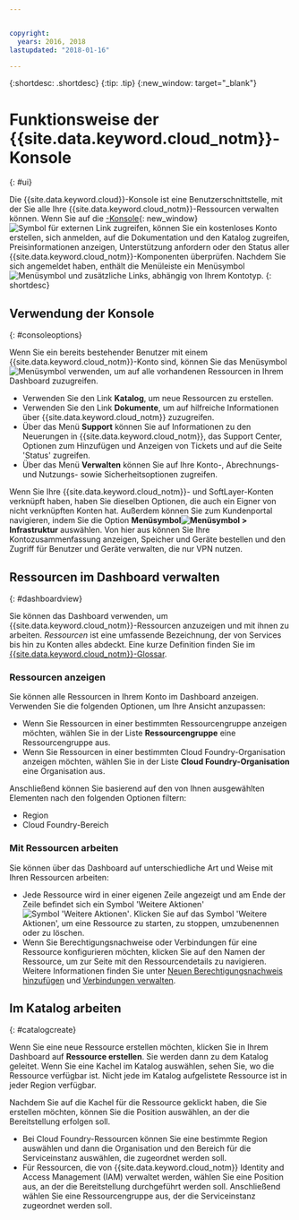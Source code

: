 ```yaml
---


copyright:
  years: 2016, 2018
lastupdated: "2018-01-16"

---
```


{:shortdesc: .shortdesc}
{:tip: .tip}
{:new_window: target="_blank"}

# Funktionsweise der {{site.data.keyword.cloud_notm}}-Konsole
{: #ui}

Die {{site.data.keyword.cloud}}-Konsole ist eine Benutzerschnittstelle, mit der Sie alle Ihre {{site.data.keyword.cloud_notm}}-Ressourcen verwalten können. Wenn Sie auf die [-Konsole](https://console.bluemix.net){: new_window}  ![Symbol für externen Link](../icons/launch-glyph.svg "Symbol für externen Link") zugreifen, können Sie ein kostenloses Konto erstellen, sich anmelden, auf die Dokumentation und den Katalog zugreifen, Preisinformationen anzeigen, Unterstützung anfordern oder den Status aller {{site.data.keyword.cloud_notm}}-Komponenten überprüfen. Nachdem Sie sich angemeldet haben, enthält die Menüleiste ein Menüsymbol ![Menüsymbol](../icons/icon_hamburger.svg) und zusätzliche Links, abhängig von Ihrem Kontotyp.
{: shortdesc}

## Verwendung der Konsole
{: #consoleoptions}

Wenn Sie ein bereits bestehender Benutzer mit einem {{site.data.keyword.cloud_notm}}-Konto sind, können Sie das Menüsymbol ![Menüsymbol](../icons/icon_hamburger.svg) verwenden, um auf alle vorhandenen Ressourcen in Ihrem Dashboard zuzugreifen.
  * Verwenden Sie den Link **Katalog**, um neue Ressourcen zu erstellen.
  * Verwenden Sie den Link **Dokumente**, um auf hilfreiche Informationen über {{site.data.keyword.cloud_notm}} zuzugreifen.
  * Über das Menü **Support** können Sie auf Informationen zu den Neuerungen in {{site.data.keyword.cloud_notm}}, das Support Center, Optionen zum Hinzufügen und Anzeigen von Tickets und auf die Seite 'Status' zugreifen.
  * Über das Menü **Verwalten** können Sie auf Ihre Konto-, Abrechnungs- und Nutzungs- sowie Sicherheitsoptionen zugreifen.

Wenn Sie Ihre {{site.data.keyword.cloud_notm}}- und SoftLayer-Konten verknüpft haben, haben Sie dieselben Optionen, die auch ein Eigner von nicht verknüpften Konten hat. Außerdem können Sie zum Kundenportal navigieren, indem Sie die Option **Menüsymbol![Menüsymbol](../icons/icon_hamburger.svg) > Infrastruktur** auswählen. Von hier aus können Sie Ihre Kontozusammenfassung anzeigen, Speicher und Geräte bestellen und den Zugriff für Benutzer und Geräte verwalten, die nur VPN nutzen.

## Ressourcen im Dashboard verwalten
{: #dashboardview}

Sie können das Dashboard verwenden, um {{site.data.keyword.cloud_notm}}-Ressourcen anzuzeigen und mit ihnen zu arbeiten. *Ressourcen* ist eine umfassende Bezeichnung, der von Services bis hin zu Konten alles abdeckt. Eine kurze Definition finden Sie im [ {{site.data.keyword.cloud_notm}}-Glossar](/docs/overview/glossary/index.html#glossr).

### Ressourcen anzeigen

Sie können alle Ressourcen in Ihrem Konto im Dashboard anzeigen. Verwenden Sie die folgenden Optionen, um Ihre Ansicht anzupassen:

  * Wenn Sie Ressourcen in einer bestimmten Ressourcengruppe anzeigen möchten, wählen Sie in der Liste **Ressourcengruppe** eine Ressourcengruppe aus.
  * Wenn Sie Ressourcen in einer bestimmten Cloud Foundry-Organisation anzeigen möchten, wählen Sie in der Liste **Cloud Foundry-Organisation** eine Organisation aus.

Anschließend können Sie basierend auf den von Ihnen ausgewählten Elementen nach den folgenden Optionen filtern:

  * Region
  * Cloud Foundry-Bereich

### Mit Ressourcen arbeiten

Sie können über das Dashboard auf unterschiedliche Art und Weise mit Ihren Ressourcen arbeiten:

  * Jede Ressource wird in einer eigenen Zeile angezeigt und am Ende der Zeile befindet sich ein Symbol 'Weitere Aktionen' ![Symbol 'Weitere Aktionen'](../icons/overflow-menu.svg). Klicken Sie auf das Symbol 'Weitere Aktionen', um eine Ressource zu starten, zu stoppen, umzubenennen oder zu löschen.
  * Wenn Sie Berechtigungsnachweise oder Verbindungen für eine Ressource konfigurieren möchten, klicken Sie auf den Namen der Ressource, um zur Seite mit den Ressourcendetails zu navigieren. Weitere Informationen finden Sie unter [Neuen Berechtigungsnachweis hinzufügen](/docs/services/service_credentials.html) und [Verbindungen verwalten](/docs/cfapps/connecting_apps.html#connect_app).

## Im Katalog arbeiten
{: #catalogcreate}

Wenn Sie eine neue Ressource erstellen möchten, klicken Sie in Ihrem Dashboard auf **Ressource erstellen**. Sie werden dann zu dem Katalog geleitet. Wenn Sie eine Kachel im Katalog auswählen, sehen Sie, wo die Ressource verfügbar ist. Nicht jede im Katalog aufgelistete Ressource ist in jeder Region verfügbar.

Nachdem Sie auf die Kachel für die Ressource geklickt haben, die Sie erstellen möchten, können Sie die Position auswählen, an der die Bereitstellung erfolgen soll.

  * Bei Cloud Foundry-Ressourcen können Sie eine bestimmte Region auswählen und dann die Organisation und den Bereich für die Serviceinstanz auswählen, die zugeordnet werden soll.
  * Für Ressourcen, die von {{site.data.keyword.cloud_notm}} Identity and Access Management (IAM) verwaltet werden, wählen Sie eine Position aus, an der die Bereitstellung durchgeführt werden soll. Anschließend wählen Sie eine Ressourcengruppe aus, der die Serviceinstanz zugeordnet werden soll.

